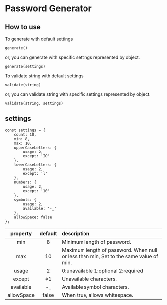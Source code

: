 # Password Generator

## How to use

To generate with default settings

```
generate()
```

or, you can generate with specific settings represented by object.

```
generate(settings)
```

To validate string with default settings

```
validate(string)
```

or, you can validate string with specific settings represented by object.

```
validate(string, settings)
```

## settings

```
const settings = {
    count: 10,
    min: 8,
    max: 10,
    upperCaseLetters: {
        usage: 2,
        except: 'IO'
    },
    lowerCaseLetters: {
        usage: 2,
        except: 'l'
    },
    numbers: {
        usage: 2,
        except: '10'
    },
    symbols: {
        usage: 2,
        available: '-_'
    },
    allowSpace: false
};
```

| property | default | description |
| :---: | :---: | :--- |
| min | 8 | Minimum length of password. |
| max | 10 | Maximum length of password. When null or less than min, Set to the same value of min. |
| usage | 2 | 0:unavailable 1:optional 2:required |
| except | ※1 | Unavailable characters. |
| available | -_ | Available symbol characters. |
| allowSpace | false | When true, allows whitespace. |
